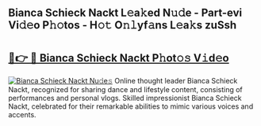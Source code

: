 ## Bianca Schieck Nackt L𝚎a𝚔ed N𝚞𝚍e - Part-evi Vi𝚍𝚎o P𝚑𝚘tos - H𝚘𝚝 O𝚗𝚕yf𝚊ns L𝚎a𝚔s zuSsh

# <h2><a href="http://kf2438f.oniu.top/?m=Bianca+Schieck+Nackt">🔗👉 🔴 Bianca Schieck Nackt P𝚑ot𝚘𝚜 V𝚒d𝚎o</a></h2>

[![Bianca Schieck Nackt Nu𝚍e𝚜](https://i.imgur.com/0qMVB7G.gif)](http://kf2438f.oniu.top/?m=Bianca+Schieck+Nackt)
Online thought leader Bianca Schieck Nackt, recognized for sharing dance and lifestyle content, consisting of performances and personal vlogs. Skilled impressionist Bianca Schieck Nackt, celebrated for their remarkable abilities to mimic various voices and accents.  
